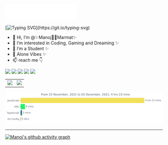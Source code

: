<img src=images/header.svg alt="Hi there! How are you doing?"/>

[![Typing SVG](https://readme-typing-svg.herokuapp.com?color=%23C90CFF&multiline=true&height=60&lines=Final+Year+Student%2C;____"Self-Learner".)](https://git.io/typing-svg)
- 👋 Hi, I’m @✨Manoj👨‍💻Marmat✨
- 👀 I’m interested in Coding, Gaming and Dreaming ✨
- 🌱 I’m a Student ✨
- 💞️ Alone Vibes ✨
- 📫 reach me  👇

[![](https://img.shields.io/badge/Manoj_Marmat-%23181717?style=for-the-badge&logo=linkedin&logoColor=0077b5&color=blueviolet&labelColor=black)](https://www.linkedin.com/in/manoj-marmat-974027190/)
[![](https://img.shields.io/badge/Manoj_Marmat-%23181717?style=for-the-badge&logo=instagram&color=blueviolet&labelColor=black)](https://www.instagram.com/m.a.n.o.j_m.a.r.m.a.t/)
[![](https://img.shields.io/badge/Manoj_Marmat-%23181717?style=for-the-badge&logo=upwork&color=blueviolet&labelColor=black)](https://www.upwork.com/freelancers/~01e61ea9e0fd2c4048)
[![](https://img.shields.io/badge/Manoj_Marmat-%23181717?style=for-the-badge&logo=gmail&color=blueviolet&labelColor=black)](https://www.manojmarmat762000@gmail.com)
[![](https://img.shields.io/badge/Manoj_Marmat-%23181717?style=for-the-badge&logo=facebook&color=blueviolet&labelColor=black)](https://www.facebook.com/manoj.marmat.10/)


<table><tr><td><img src="https://github-readme-stats.vercel.app/api?username=Manoj0Marmat&show_icons=true&theme=outrun" /></td><td><img src="http://github-readme-streak-stats.herokuapp.com?user=Manoj0Marmat&theme=midnight-purple"/></td></tr></table>


<a href="https://github.com/Manoj0Marmat"><img src="https://github.com/Manoj0Marmat/Manoj0Marmat/blob/main/images/stat.svg" alt="Avinal WakaTime Activity" align=center/></a>



<hr>

<!-- [![GitHub Streak](http://github-readme-streak-stats.herokuapp.com?user=Manoj0Marmat&theme=blood-dark)](https://git.io/streak-stats) [![Top Langs](https://github-readme-stats.vercel.app/api/top-langs/?username=Manoj0Marmat&layout=compact&theme=dracula&langs_count=5)](https://github.com/Manoj0Marmat/github-readme-stats) -->



[![Manoj's github activity graph](https://activity-graph.herokuapp.com/graph?username=Manoj0Marmat&theme=rogue)](https://github.com/Manoj0Marmat)





<!--
**Manoj0Marmat/Manoj0Marmat** is a ✨ _special_ ✨ repository because its `README.md` (this file) appears on your GitHub profile.

Here are some ideas to get you started:

- 🔭 I’m currently working on ...
- 🌱 I’m currently learning ...
- 👯 I’m looking to collaborate on ...
- 🤔 I’m looking for help with ...
- 💬 Ask me about ...
- 📫 How to reach me: ...
- 😄 Pronouns: ...
- ⚡ Fun fact: ...
-->
